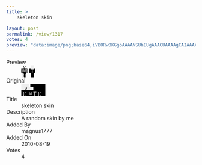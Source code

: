 ```yaml
---
title: >
    skeleton skin 

layout: post
permalink: /view/1317
votes: 4
preview: "data:image/png;base64,iVBORw0KGgoAAAANSUhEUgAAACUAAAAgCAIAAAAaMSbnAAAABnRSTlMA/wD/AP5AXyvrAAAA4UlEQVRIie1WUQ6DMAgF4wEm9z8j7gR2H8aOIW1oSjeT+WKMtcDrg1LFlDY4sK5PsLAsD/O9gsd98gQKhOYjosownk9yhJMBwKzGzGw+R+HX9YMjjSOSafMxMxHt93A+bHWQ/QoAiO8Vl+qt1+3ZF9kmpU1eJeNSTL0/e6A48lDqwzyx10xayGG2qeRTMZnlx2whp02H3aazfh/5rOgzA5XiVvTNrQ6diNTXzPdtfWficEzQ2O8BfOATFCIaZT+ZzQunM7MYy+GuLf7geztUYu3/bERXXCCfN9/N5+Ybfb68AFqWkvbENN4HAAAAAElFTkSuQmCC"
---
```

<dl class="side-by-side">
<dt>Preview</dt>
<dd>
    <img class="preview" src="data:image/png;base64,iVBORw0KGgoAAAANSUhEUgAAACUAAAAgCAIAAAAaMSbnAAAABnRSTlMA/wD/AP5AXyvrAAAA4UlEQVRIie1WUQ6DMAgF4wEm9z8j7gR2H8aOIW1oSjeT+WKMtcDrg1LFlDY4sK5PsLAsD/O9gsd98gQKhOYjosownk9yhJMBwKzGzGw+R+HX9YMjjSOSafMxMxHt93A+bHWQ/QoAiO8Vl+qt1+3ZF9kmpU1eJeNSTL0/e6A48lDqwzyx10xayGG2qeRTMZnlx2whp02H3aazfh/5rOgzA5XiVvTNrQ6diNTXzPdtfWficEzQ2O8BfOATFCIaZT+ZzQunM7MYy+GuLf7geztUYu3/bERXXCCfN9/N5+Ybfb68AFqWkvbENN4HAAAAAElFTkSuQmCC">
</dd>
<dt>Original</dt>
<dd>
    <img class="preview" src="data:image/png;base64,iVBORw0KGgoAAAANSUhEUgAAAEAAAAAgCAYAAACinX6EAAAAp0lEQVR42u3X0QqAIAyF4b3/w/oKRhdBSMhYTqf7L3aRCM6Pk5mUUqpniUjsAgAAAAAAAAAAlhUAOwDcEzVjRwO8N9w+8woAkADgifyo6G+ZAA+EAHcBqckLAAAAWFgBDsnvpjRjXhiaeQP7WwtgScAUgN4/gHZDvbG/CbD2pz4D2gW8Im09A0b05wIwIwGhAawbOgaABGRPwIx7QHoA98/g4AVC3wQvhzYHi0l/N8wAAAAASUVORK5CYII=">
</dd>
<dt>Title</dt>
<dd>skeleton skin </dd>
<dt>Description</dt>
<dd>A random skin by me </dd>
<dt>Added By</dt>
<dd>magnus1777</dd>
<dt>Added On</dt>
<dd>2010-08-19</dd>
<dt>Votes</dt>
<dd>4</dd>
</dl>
